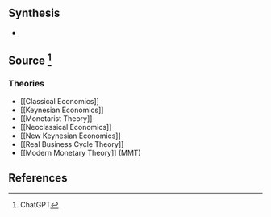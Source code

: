 ## Synthesis
- 
## Source [^1]
### Theories
- [[Classical Economics]]
- [[Keynesian Economics]]
- [[Monetarist Theory]]
- [[Neoclassical Economics]]
- [[New Keynesian Economics]]
- [[Real Business Cycle Theory]]
- [[Modern Monetary Theory]] (MMT)
## References

[^1]: ChatGPT